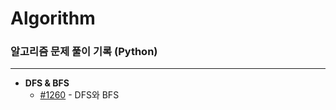 # Algorithm
### 알고리즘 문제 풀이 기록 (Python)
---

- **DFS & BFS**
  - [#1260](DFS&BFS/#1260.md) - DFS와 BFS
